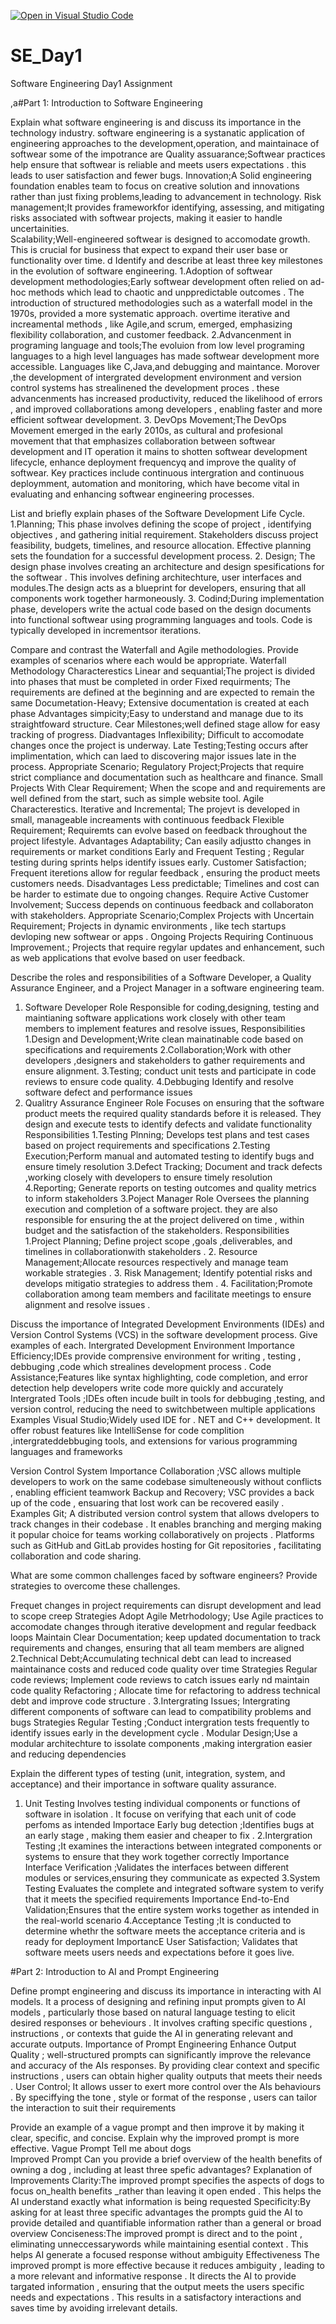 [![Open in Visual Studio Code](https://classroom.github.com/assets/open-in-vscode-2e0aaae1b6195c2367325f4f02e2d04e9abb55f0b24a779b69b11b9e10269abc.svg)](https://classroom.github.com/online_ide?assignment_repo_id=18390621&assignment_repo_type=AssignmentRepo)
# SE_Day1
Software Engineering Day1 Assignment

,a#Part 1: Introduction to Software Engineering

Explain what software engineering is and discuss its importance in the technology industry.
software engineering is a systanatic application of engineering approaches to the development,operation,
and maintainace of softwear
some of the impotrance are
Quality assuarance;Softwear practices help ensure that softwear is reliable and meets users expectations . this leads to user satisfaction and fewer bugs.
Innovation;A Solid engineering foundation enables team to focus on creative solution and innovations rather than just fixing problems,leading to advancement in technology.
Risk management;It provides frameworkfor identifying, assessing, and mitigating risks associated with softwear projects, making it easier to handle uncertainities.\
Scalability;Well-engineered softwear is designed to accomodate growth. This is crucial for business that expect to expand their user base or functionality over time.
d
Identify and describe at least three key milestones in the evolution of software engineering.
1.Adoption of softwear development methodologies;Early softwear development often relied on ad-hoc methods which lead to chaotic and unppredictable outcomes . The introduction of structured methodologies such as a waterfall model in the 1970s, provided a more systematic approach. overtime iterative and increamental methods , like Agile,and scrum, emerged, emphasizing flexibility collaboration, and customer feedback.
2.Advancenment in programing language and tools;The evoluion from low level programing languages to a high level languages has made softwear development more accessible. Languages like C,Java,and debugging and maintance. Morover ,the development of intergrated development environment and version control systems has strealinened the development proces . these advancenments has increased productivity, reduced the likelihood of errors , and improved collaborations among developers , enabling faster and more efficient softwear development.
3. DevOps Movement;The DevOps Movement emerged in the early 2010s, as cultural and profesional movement that that emphasizes collaboration between softwear development and IT operation  it mains to shotten softwear development lifecycle, enhance deployment frequencyq and improve the quality of softwear. Key practices include continuous intergration and continuous deploymment, automation and monitoring, which have become vital in evaluating and enhancing softwear engineering processes.

List and briefly explain  phases of the Software Development Life Cycle.
 1.Planning; This phase involves defining the scope of project , identifying objectives , and gathering initial requirement. Stakeholders discuss project feasibility, budgets, timelines, and resource allocation. Effective planning sets the foundation for a successful development process.
 2. Design; The design phase involves creating an architecture and design spesifications for the softwear . This involves defining architechture, user interfaces and modules.The design acts as a blueprint for developers, ensuring that all components work together harmoneously.
 3. Codind;During implementation phase, developers write the actual code based on the design documents into functional softwear using programming languages and tools. Code is typically developed in incrementsor iterations. 
 
Compare and contrast the Waterfall and Agile methodologies. Provide examples of scenarios where each would be appropriate.
Waterfall Methodology
 Characterestics
Linear and sequantial;The project is divided into phases that must be completed in order
Fixed requirments; The requirements are defined at the beginning and are expected to remain the same
Documetation-Heavy; Extensive documentation is created at each phase 
Advantages
simpicity;Easy to understand and manage due to its straightfoward structure.
Cear Milestones;well defined stage allow for easy tracking of progress.
Diadvantages
Inflexibility; Difficult to accomodate changes once the project is underway.
Late Testing;Testing occurs after implimentation, which can laed to discovering major issues late in the process.
Appropriate Scenario;
Regulatory Project;Projects that require strict compliance and  documentation such as healthcare and finance.
Small Projects With Clear Requirement; When the scope and and requirements are well defined from the start, such as simple website tool. 
Agile
Characterestics.
Iterative and Incremental; The projevt is  developed in small, manageable increaments with continuous feedback
Flexible Requirement; Requiremts can evolve based on feedback throughout the project lifestyle.
Advantages 
Adaptability; Can easily adjustto changes in requirements or market conditions 
Early and Frequent Testing ; Regular testing during sprints helps identify issues early.
Customer Satisfaction; Frequent iteretions allow for regular feedback , ensuring the product meets customers needs.
Disadvantages
Less predictable; Timelines and cost can be harder to estimate due to ongoing changes.
Require Active Customer Involvement; Success depends on continuous feedback and collaboraton  with stakeholders.
Appropriate Scenario;Complex Projects with Uncertain Requirement; Projects in dynamic environments , like tech startups devloping new softwear or apps .
Ongoing Projects Requiring Continuous Improvement.; Projects that require regylar updates and enhancement, such as web applications that evolve based on user feedback.

Describe the roles and responsibilities of a Software Developer, a Quality Assurance Engineer, and a Project Manager in a software engineering team.
1. Software Developer
   Role
   Responsible for coding,designing, testing and maintianing software applications
   work closely with other team members to implement features and resolve issues,
   Responsibilities
   1.Design and Development;Write clean mainatinable code based on specifications and requirements
   2.Collaboration;Work with other developers ,designers and stakeholders to gather requirements and ensure alignment.
   3.Testing; conduct unit tests and participate in code reviews  to ensure code quality.
   4.Debbuging Identify and resolve software defect and performance issues
2. Qualitry Assurance Engineer
   Role
   Focuses on ensuring that the software product meets the required quality standards before it is released. They design and execute tests to identify defects and validate functionality
   Responsibilities
   1.Testing Plnning; Develops test plans and test cases based on project requirements and specifications
   2.Testing Execution;Perform manual and automated testing to identify bugs and ensure timely resolution
   3.Defect Tracking; Document and track defects ,working closely with developers to ensure timely resolution
   4.Reporting; Generate reports on testing outcomes and quality metrics to inform stakeholders
 3.Poject Manager
   Role
   Oversees the planning execution and completion of a software project. they are also responsible for ensuring the at the project delivered on time , within budget and the satisfaction of the stakeholders.
   Responsibilities
    1.Project Planning; Define project scope ,goals ,deliverables, and timelines in collaborationwith stakeholders .
   2. Resource Management;Allocate resources respectively and manage team workable strategies .
   3. Risk Management; Identify potential risks  and develops mitigatio strategies to address them .
   4. Facilitation;Promote collaboration among team members and facilitate meetings to ensure alignment and resolve issues .
   
     
   

Discuss the importance of Integrated Development Environments (IDEs) and Version Control Systems (VCS) in the software development process. Give examples of each.
Intergrated Development Environment
Importance 
Efficiency;IDEs provide comprensive environment for writing , testing , debbuging ,code which strealines development process .
Code Assistance;Features like syntax highlighting, code completion, and error detection help developers write code more quickly and accurately
Intergrated Tools ;IDEs often incude built in tools for debbuging ,testing, and version control, reducing the need to switchbetween multiple applications 
Examples
Visual Studio;Widely used IDE for . NET and C++ development. It offer robust features like IntelliSense for code complition ,intergrateddebbuging tools, and extensions for various programming languages and frameworks 

Version Control System
Importance
Collaboration ;VSC allows multiple developers to work on the same codebase simulteneously without conflicts , enabling efficient teamwork
Backup and Recovery; VSC provides a back up of the code , ensuaring that lost work can be recovered easily .
Examples 
Git; A distributed version control system that allows dvelopers to track changes in their codebase . It enables branching and merging making it popular choice for teams working collaboratively on projects . Platforms such as GitHub and GitLab provides hosting for Git repositories , facilitating collaboration and code sharing.

What are some common challenges faced by software engineers? Provide strategies to overcome these challenges.

Frequet changes in project requirements can disrupt development and lead to scope creep
Strategies
Adopt Agile Metrhodology; Use Agile practices to accomodate changes through iterative development and regular feedback loops
Maintain Clear Documentation; keep updated documentation to track requirements and changes, ensuring that all team members are aligned
2.Technical Debt;Accumulating technical debt can lead to increased maintainance  costs and reduced code quality over time
Strategies
Regular code reviews; Implement code reviews to catch issues  early nd maintain code quality 
Refactoring ; Allocate time for refactoring to address technical debt and improve code structure .
3.Intergrating Issues; Intergrating different components of software can lead to compatibility problems and bugs 
Strategies 
Regular Testing ;Conduct intergration tests frequently to identify issues early in the development cycle .
Modular Design;Use a modular architechture to issolate components ,making intergration easier and reducing dependencies 

Explain the different types of testing (unit, integration, system, and acceptance) and their importance in software quality assurance.
1. Unit Testing
Involves testing individual components or functions of software in isolation . It focuse on verifying that each unit of code perfoms as intended
Importace
Early bug detection ;Identifies bugs at an early stage , making them easier and cheaper to fix .
2.Intergration Testing ;It examines the interactions  between integrated components or systems to ensure that they work together correctly
Importance
Interface Verification ;Validates the interfaces  between different modules or services,ensuring they communicate as expected
3.System Testing
Evaluates the complete and integrated software system to verify that it meets the specified requirements
Importance
End-to-End Validation;Ensures that the entire system works together as intended in the real-world scenario
4.Acceptance Testing ;It is conducted to determine whethr the software meets the acceptance criteria and is ready for deployment
ImportancE
User Satisfaction; Validates that software meets users needs and expectations before it goes live.  
  

#Part 2: Introduction to AI and Prompt Engineering


Define prompt engineering and discuss its importance in interacting with AI models.
It a process of designing and refining input prompts given to AI models , particularly those based on natural language testing to elicit desired  responses or beheviours . It involves crafting specific questions , instructions , or contexts that guide the AI in generating relevant and accurate outputs.
Importance of Prompt Engineering 
Enhance Output Quality ; well-structured prompts can significantly improve the relevance and accuracy of the AIs responses. By providing clear context  and specific instructions , users can obtain higher quality outputs that meets their needs . 
User Control; It allows usser to exert  more control over the AIs behaviours . By speciffying the tone , style or format of the response , users can tailor the interaction to suit their requirements 


Provide an example of a vague prompt and then improve it by making it clear, specific, and concise. Explain why the improved prompt is more effective.
Vague Prompt 
Tell me about dogs  
Improved Prompt
Can you provide a brief overview of the health  benefits of owning a dog , including at least three spefic advantages?
Explanation of Improvements
Clarity:The improved prompt specifies the aspects of dogs to focus on_health benefits _rather than leaving it open ended . This helps the AI understand exactly what information is being requested
Specificity:By asking for at least three specific advantages  the prompts guid the AI to provide detailed and quantifiable information rather than a general or broad overview 
Conciseness:The improved prompt is direct and to the point , eliminating unneccessarywords while maintaining esential context . This helps AI generate a focused response without ambiguity 
Effectiveness
The improved prompt is more effective because it reduces ambiguity , leading to a more relevant and informative response . It directs the AI to provide targated information , ensuring that the output meets the users specific needs and expectations . This results in a satisfactory interactions and saves time by avoiding irrelevant details.
